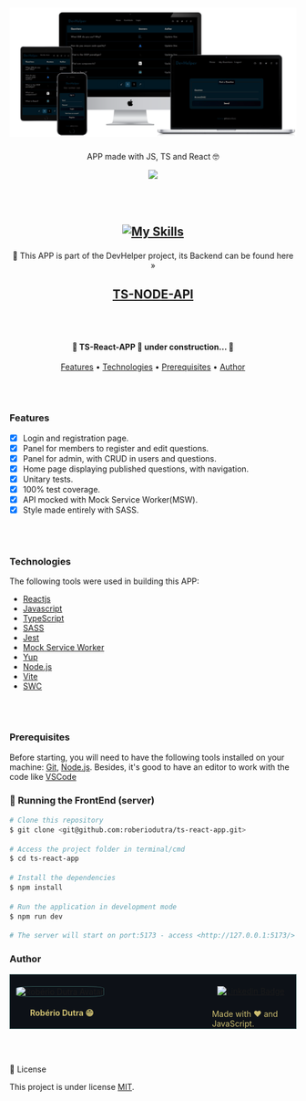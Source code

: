 <h1 align="center">
  <img alt="TS-React-APP" title="#TS-React-APP" src="src/assets/all-devices-black.png" />
</h1>

<p align="center">APP made with JS, TS and React 🤓</p>

<p align="center">
  <img src="https://img.shields.io/conda/l/conda-forge/setuptools?color=036b52&logo=ghost&logoColor=036b52">
</p>

<br></br>

<h2 align="center">

[![My Skills](https://skills.thijs.gg/icons?i=js,ts,react,git,sass,jest,vite,nodejs)](https://skills.thijs.gg)

</h2>

<p align="center">🚀 This APP is part of the DevHelper project, its Backend can be found here » <h2 align="center"><a href="https://github.com/roberiodutra/ts-node-api">TS-NODE-API</a></h2></p>

<br></br>

<h4 align="center">
	🚧  TS-React-APP 🚀 under construction...  🚧
</h4>

<p align="center">
 <a href="#features">Features</a> •
 <a href="#technologies">Technologies</a> •
 <a href="#prerequisites">Prerequisites</a> •
 <a href="#author">Author</a>
</p>

<br></br>

### Features

- [x] Login and registration page.
- [x] Panel for members to register and edit questions.
- [x] Panel for admin, with CRUD in users and questions.
- [x] Home page displaying published questions, with navigation.
- [x] Unitary tests.
- [x] 100% test coverage.
- [x] API mocked with Mock Service Worker(MSW).
- [x] Style made entirely with SASS.

<br></br>

### Technologies

The following tools were used in building this APP:

- [Reactjs]()
- [Javascript]()
- [TypeScript]()
- [SASS]()
- [Jest]()
- [Mock Service Worker]()
- [Yup]()
- [Node.js](https://nodejs.org/en/)
- [Vite]()
- [SWC]()

<br></br>

### Prerequisites

Before starting, you will need to have the following tools installed on your machine:
[Git](https://git-scm.com), [Node.js](https://nodejs.org/en/).
Besides, it's good to have an editor to work with the code like [VSCode](https://code.visualstudio.com/)

### 🎲 Running the FrontEnd (server)

```bash
# Clone this repository
$ git clone <git@github.com:roberiodutra/ts-react-app.git>

# Access the project folder in terminal/cmd
$ cd ts-react-app

# Install the dependencies
$ npm install

# Run the application in development mode
$ npm run dev

# The server will start on port:5173 - access <http://127.0.0.1:5173/>
```

### Author

<div
  style="display: grid;
    grid-template-columns: repeat(3, 1fr);
    border: 1px solid DarkSlateGray;
    background: #0d1117"
>

  <section style="grid-row: 1 / 5;
      grid-column: 1 / 3;
      margin-left: 10px"
  >
    <img
      style="margin-top: 20px;
        border-radius: 20%;
        border: 1px solid DarkSlateGray"
      src="https://avatars.githubusercontent.com/u/92614697?v=4" width="150px;"
      alt="Robério Dutra Avatar"
    >
    <h4 style="color: #CDBE70;
      margin-left: 25px"
    >
      Robério Dutra 😁
    </h4>
  </section>

  <section
    style="margin: 20px;
      grid-row: 1 / 3;
      grid-column: 3 / 3"
  >
    <a
      style="float: right"
      href="https://www.linkedin.com/in/roberiodutra/"
      rel="nofollow"
    >
      <img
        src="https://img.shields.io/badge/LinkedIn-0077B5?style=for-the-badge&logo=linkedin&logoColor=white"
        alt="Linkedin Badge"
        data-canonical-src="https://img.shields.io/badge/LinkedIn-0077B5?style=for-the-badge&logo=linkedin&logoColor=white"
      >
    </a>
  </section>

  <section
    style="grid-row: 4 / 5;
      grid-column: 3 / 3;
      color: #CDBE70"
  >
    <span style="float: right;
      margin: 0 20px"
    >
      Made with ❤️ and JavaScript.
    </span>
  </section>

</div>

<br></br>

📝 License

This project is under license <a href="/LICENSE">MIT</a>.
